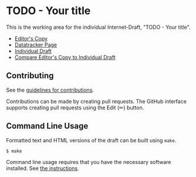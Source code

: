 <!-- regenerate: on (set to off if you edit this file) -->

# TODO - Your title

This is the working area for the individual Internet-Draft, "TODO - Your title".

* [Editor's Copy](https://hpkewg.github.io/hpke-pq/#go.draft-barnes-hpke-pq.html)
* [Datatracker Page](https://datatracker.ietf.org/doc/draft-barnes-hpke-pq)
* [Individual Draft](https://datatracker.ietf.org/doc/html/draft-barnes-hpke-pq)
* [Compare Editor's Copy to Individual Draft](https://hpkewg.github.io/hpke-pq/#go.draft-barnes-hpke-pq.diff)


## Contributing

See the
[guidelines for contributions](https://github.com/hpkewg/hpke-pq/blob/main/CONTRIBUTING.md).

Contributions can be made by creating pull requests.
The GitHub interface supports creating pull requests using the Edit (✏) button.


## Command Line Usage

Formatted text and HTML versions of the draft can be built using `make`.

```sh
$ make
```

Command line usage requires that you have the necessary software installed.  See
[the instructions](https://github.com/martinthomson/i-d-template/blob/main/doc/SETUP.md).

